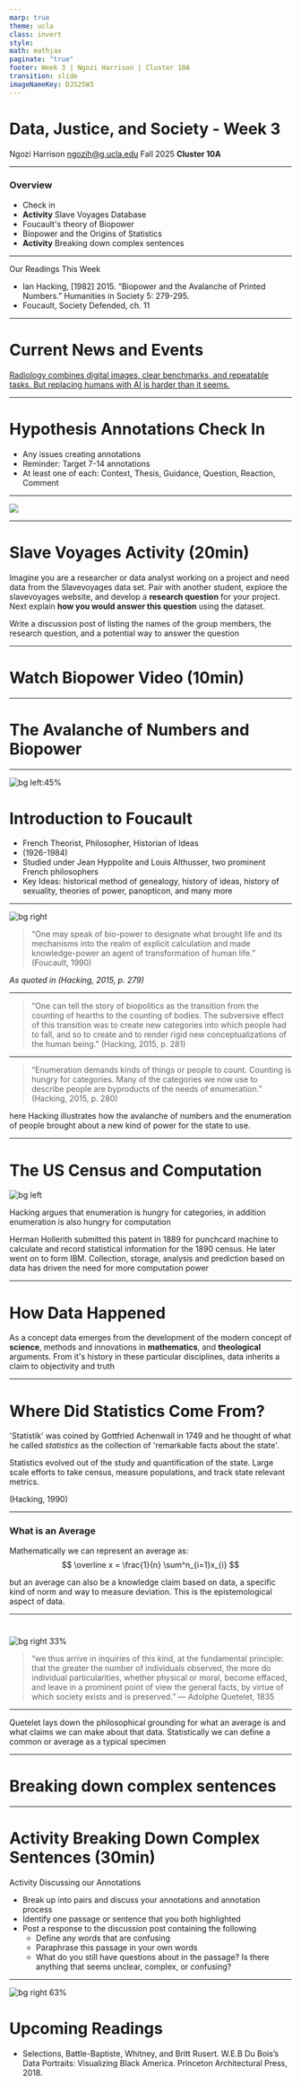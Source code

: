 ```yaml
---
marp: true
theme: ucla
class: invert
style:
math: mathjax
paginate: "true"
footer: Week 3 | Ngozi Harrison | Cluster 10A
transition: slide
imageNameKey: DJS25W3
---
```

# Data, Justice, and Society - Week 3

Ngozi Harrison
ngozih@g.ucla.edu
Fall 2025
**Cluster 10A**  


---
### Overview
- Check in
- **Activity** Slave Voyages Database
- Foucault's theory of Biopower
- Biopower and the Origins of Statistics
- **Activity** Breaking down complex sentences

---
Our Readings This Week
- Ian Hacking, [1982] 2015. “Biopower and the Avalanche of Printed Numbers.” Humanities in Society 5: 279-295.
- Foucault, Society Defended, ch. 11
---
# Current News and Events
[Radiology combines digital images, clear benchmarks, and repeatable tasks. But replacing humans with AI is harder than it seems.](https://worksinprogress.co/issue/the-algorithm-will-see-you-now/)


---
# Hypothesis Annotations Check In
- Any issues creating annotations
- Reminder: Target 7-14 annotations
- At least one of each: Context, Thesis, Guidance, Question, Reaction, Comment



---

![](images/Pasted%20image%2020241014114540.png)

---
# Slave Voyages Activity (20min)

Imagine you are a researcher or data analyst working on a project and need data from the Slavevoyages data set. Pair with another student, explore the slavevoyages website, and develop a **research question** for your project. Next explain **how you would answer this question** using the dataset.

Write a discussion post of listing the names of the group members, the research question, and a potential way to answer the question


---
# Watch Biopower Video (10min)

---

# The Avalanche of Numbers and Biopower

---


![bg left:45%](DJS25W2-1.png)

# Introduction to Foucault
- French Theorist, Philosopher, Historian of Ideas
- (1926-1984)
- Studied under Jean Hyppolite and Louis Althusser, two prominent French philosophers
- Key Ideas: historical method of genealogy, history of ideas, history of sexuality, theories of power, panopticon, and many more


---
![bg right](images/Pasted%20image%2020241021113829.png)
> “One may speak of bio-power to designate what brought life and its mechanisms into the realm of explicit calculation and made knowledge-power an agent of transformation of human life.” (Foucault, 1990) 

*As quoted in (Hacking, 2015, p. 279)*

---
> “One can tell the story of biopolitics as the transition from the counting of hearths to the counting of bodies. The subversive effect of this transition was to create new categories into which people had to fall, and so to create and to render rigid new conceptualizations of the human being.” (Hacking, 2015, p. 281)


---

> “Enumeration demands kinds of things or people to count. Counting is hungry for categories. Many of the categories we now use to describe people are byproducts of the needs of enumeration.” (Hacking, 2015, p. 280)



here Hacking illustrates how the avalanche of numbers and the enumeration of people brought about a new kind of power for the state to use. 


---
# The US Census and Computation
![bg left](images/Pasted%20image%2020241021112140.png)

Hacking argues that enumeration is hungry for categories, in addition enumeration is also hungry for computation

Herman Hollerith submitted this patent in 1889 for punchcard machine to calculate and record statistical information for the 1890 census. He later went on to form IBM. Collection, storage,  analysis and prediction based on data has driven the need for more computation power

---

# How Data Happened

As a concept data emerges from the development of the modern concept of **science**, methods and innovations in **mathematics**, and **theological** arguments. From it's history in these particular disciplines, data inherits a claim to objectivity and truth


---
# Where Did Statistics Come From?


 'Statistik' was coined by Gottfried Achenwall in 1749 and he thought of what he called *statistics* as the collection of 'remarkable facts about the state'.

Statistics evolved out of the study and quantification of the state. Large scale efforts to take census, measure populations, and track state relevant metrics.


<!--printing press, publishing of statistics, sometimes was a private enterprise sometimes was state sponsored, statistics is one way of reading numbers-->
(Hacking, 1990)

---
### What is an Average

Mathematically we can represent an average as: 
$$
\overline x =  \frac{1}{n} \sum^n_{i=1}x_{i}
$$

but an average can also be a knowledge claim based on data, a specific kind of norm and way to measure deviation. This is the epistemological aspect of data.

---
#

![bg right 33%](DJS25W3-1.png)

> “we thus arrive in inquiries of this kind, at the fundamental principle: that the greater the number of individuals observed, the more do individual particularities, whether physical or moral, become effaced, and leave in a prominent point of view the general facts, by virtue of which society exists and is preserved.”
— Adolphe Quetelet, 1835
---

Quetelet lays down the philosophical grounding for what an average is and what claims we can make about that data. Statistically we can define a common or average as a typical specimen


---
# Breaking down complex sentences

---
# Activity Breaking Down Complex Sentences (30min)
Activity Discussing our Annotations
- Break up into pairs and discuss your annotations and annotation process
- Identify one passage or sentence that you both highlighted
- Post a response to the discussion post containing the following
	- Define any words that are confusing 
	- Paraphrase this passage in your own words
	- What do you still have questions about in the passage? Is there anything that seems unclear, complex, or confusing?

---
![bg right 63%](DJS25W3.png)
# Upcoming Readings
- Selections, Battle-Baptiste, Whitney, and Britt Rusert. W.E.B Du Bois’s Data Portraits: Visualizing Black America. Princeton Architectural Press, 2018.